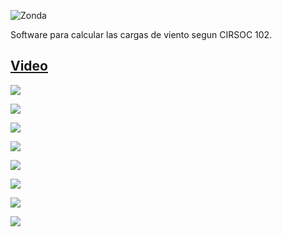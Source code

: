 ![Zonda](https://imgur.com/WJDyN6A.png)

Software para calcular las cargas de viento segun CIRSOC 102. 

## [Video](https://www.youtube.com/watch?v=uPwBUbLcfzs)

![](https://imgur.com/G8FrQtV.png)

![](https://imgur.com/3b8boY7.png)

![](https://imgur.com/Qtj8711.png)

![](https://imgur.com/FyVd003.png)

![](https://imgur.com/xPQkbcy.png)

![](https://imgur.com/fu0GRhN.png)

![](https://imgur.com/afLZE12.png)

![](https://imgur.com/cjhgL1L.png)
